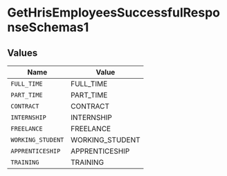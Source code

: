 # GetHrisEmployeesSuccessfulResponseSchemas1


## Values

| Name              | Value             |
| ----------------- | ----------------- |
| `FULL_TIME`       | FULL_TIME         |
| `PART_TIME`       | PART_TIME         |
| `CONTRACT`        | CONTRACT          |
| `INTERNSHIP`      | INTERNSHIP        |
| `FREELANCE`       | FREELANCE         |
| `WORKING_STUDENT` | WORKING_STUDENT   |
| `APPRENTICESHIP`  | APPRENTICESHIP    |
| `TRAINING`        | TRAINING          |